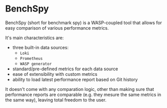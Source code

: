 # BenchSpy

BenchSpy (short for benchmark spy) is a WASP-coupled tool that allows for easy comparison of various performance metrics.

It's main characteristics are:
* three built-in data sources:
    * `Loki`
    * `Prometheus`
    * `WASP generator`
* standard/pre-defined metrics for each data source
* ease of extensibility with custom metrics
* ability to load latest performance report based on Git history

It doesn't come with any comparation logic, other than making sure that performance reports are comparable (e.g. they mesure the same metrics in the same way),
leaving total freedom to the user.